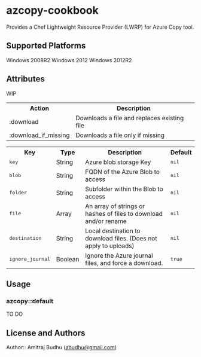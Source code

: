 # azcopy-cookbook

Provides a Chef Lightweight Resource Provider (LWRP) for Azure Copy tool.

## Supported Platforms

Windows 2008R2
Windows 2012
Windows 2012R2

## Attributes

WIP

<table>
  <tr>
    <th>Action</th>
    <th>Description</th>
  </tr>
  <tr>
    <td>:download</td>
    <td>Downloads a file and replaces existing file</td>
  </tr>
  <tr>
    <td>:download_if_missing</td>
    <td>Downloads a file only if missing</td>
  </tr>

</table>
<table>
  <tr>
    <th>Key</th>
    <th>Type</th>
    <th>Description</th>
    <th>Default</th>
  </tr>
  <tr>
    <td><tt>key</tt></td>
    <td>String</td>
    <td>Azure blob storage Key</td>
    <td><tt>nil</tt></td>
  </tr>
  <tr>
    <td><tt>blob</tt></td>
    <td>String</td>
    <td>FQDN of the Azure Blob to access</td>
    <td><tt>nil</tt></td>
  </tr>
  <tr>
    <td><tt>folder</tt></td>
    <td>String</td>
    <td>Subfolder within the Blob to access</td>
    <td><tt>nil</tt></td>
  </tr>
  <tr>
    <td><tt>file</tt></td>
    <td>Array</td>
    <td>An array of strings or hashes of files to download and/or rename</td>
    <td><tt>nil</tt></td>
  </tr>
  <tr>
    <td><tt>destination</tt></td>
    <td>String</td>
    <td>Local destination to download files. (Does not apply to uploads)</td>
    <td><tt>nil</tt></td>
  </tr>
  <tr>
    <td><tt>ignore_journal</tt></td>
    <td>Boolean</td>
    <td>Ignore the Azure journal files, and force a download.</td>
    <td><tt>true</tt></td>
  </tr>
</table>

## Usage

### azcopy::default

TO DO

## License and Authors

Author:: Amitraj Budhu (<abudhu@gmail.com>)

